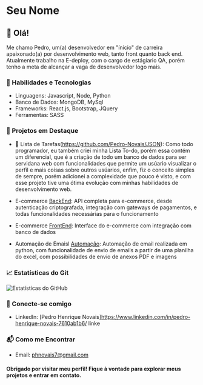 # Seu Nome

## 👋 Olá!

Me chamo Pedro, um(a) desenvolvedor em "ínicio" de carreira apaixonado(a) por desenvolvimento web, tanto front quanto back end. Atualmente trabalho na E-deploy, com o cargo de estágiario QA, 
porém tenho a meta de alcançar a vaga de desenvolvedor logo mais.

### 🚀 Habilidades e Tecnologias

- Linguagens: Javascript, Node, Python
- Banco de Dados: MongoDB, MySql
- Frameworks: React.js, Bootstrap, JQuery
- Ferramentas: SASS

### 🔧 Projetos em Destaque

- 📝 Lista de Tarefas(https://github.com/Pedro-Novais/JSON): Como todo programador, eu também criei minha Lista To-do, porém essa contém um diferencial, que é a criação de todo um banco de dados para ser servidana web
  com funcionalidades que permite um usúario visualizar o perfil e mais coisas sobre outros usúarios, enfim, fiz o conceito simples de sempre, porém adicionei a complexidade que pouco é visto,
  e com esse projeto tive uma ótima evolução com minhas habilidades de desenvolvimento web.

  
- E-commerce [BackEnd](https://github.com/Pedro-Novais/e-commerce): API completa para e-commerce, desde autenticação criptografada, integração com gateways de pagamentos, e todas funcionalidades necessárias para o funcionamento
- E-commerce [FrontEnd](https://github.com/Pedro-Novais/e-commerce-UI): Interface do e-commerce com integração com banco de dados

- Automação de Emaisl [Automação](https://github.com/Pedro-Novais/Automacao-Emails): Automação de email realizada em python, com funcionalidade de envio de emails a partir de uma planilha do excel, com possibilidades de envio de anexos PDF e imagens

### 📈 Estatísticas do Git
![Estatísticas do GitHub](https://github-readme-stats.vercel.app/api?username=Pedro-Novais&show_icons=true&theme=dark)

### 🤝 Conecte-se comigo

- LinkedIn: [Pedro Henrique Novais]https://www.linkedin.com/in/pedro-henrique-novais-7610ab1b6/
linke
### 📬 Como me Encontrar

- Email: phnovais7@gmail.com

#### Obrigado por visitar meu perfil! Fique à vontade para explorar meus projetos e entrar em contato.

